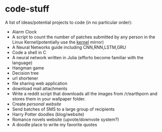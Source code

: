 # code-stuff
A list of ideas/potential projects to code (in no particular order):

- Alarm Clock
- A script to count the number of patches submitted by any person in the Linux Kernel(potentially use the [kernel](https://git.kernel.org) mirror)
- A Neural Networks guide including CNN,RNN,LSTM,GRU
- Code a shell in C
- A neural network written in Julia (efforto become familiar with the language)
- Hangman game
- Decision tree
- url shortener
- file sharing web application
- download mail attachments
- Write a reddit script that downloads all the images from /r/earthporn and stores them in your wallpaper folder.
- Create *personal website*
- Send batches of SMS to a large group of recipients
- Harry Potter doodles (blog/website)
- Romance novels website (upvote/downvote system?)
- A doodle place to write my favorite quotes